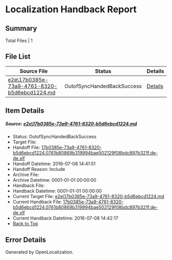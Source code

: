# <a name='report-top'></a> Localization Handback Report

## Summary
 Total Files | 1

## File List
 Source File | Status | Details 
 ----------- | ------ | ------- 
 [e2e\17b0385e-73a9-4761-8320-b5d6ebcd1224.md](https://github.com/OpenLocalizationTestOrg/oltest/blob/9c4ee4abb7db6429a60ad739788b1ce385b848e0/e2e/17b0385e-73a9-4761-8320-b5d6ebcd1224.md) | OutofSyncHandedBackSuccess | [Details](#3647658d1bc1f488602e5cfb52814aa3853933ee1)

## Item Details
##### <a name='3647658d1bc1f488602e5cfb52814aa3853933ee1'></a> Source: [e2e\17b0385e-73a9-4761-8320-b5d6ebcd1224.md](https://github.com/OpenLocalizationTestOrg/oltest/blob/9c4ee4abb7db6429a60ad739788b1ce385b848e0/e2e/17b0385e-73a9-4761-8320-b5d6ebcd1224.md)
* Status: OutofSyncHandedBackSuccess
* Target File: 
* Handoff File: [17b0385e-73a9-4761-8320-b5d6ebcd1224.0761b80869b319994bae502129f08bdc897b321f.de-de.xlf](https://github.com/OpenLocalizationTestOrg/olhandoff-e2e/blob/71fbd2ae732466e1384c5e8b93ff76df1cde5313/ol-handoff/OpenLocalizationTestOrg/oltest-dede-fly/ci/ht/17b0385e-73a9-4761-8320-b5d6ebcd1224.0761b80869b319994bae502129f08bdc897b321f.de-de.xlf)
* Handoff Datetime: 2016-07-08 14:41:51
* Handoff Reason: Include
* Archive File: 
* Archive Datetime: 0001-01-01 00:00:00
* Handback File: 
* Handback Datetime: 0001-01-01 00:00:00
* Current Target File: [e2e\17b0385e-73a9-4761-8320-b5d6ebcd1224.md](https://github.com/OpenLocalizationTestOrg/oltest-dede-fly/blob/46bbd71d92174e1ea34b78f9c0d8e70d2c070f6f/e2e/17b0385e-73a9-4761-8320-b5d6ebcd1224.md)
* Current Handback File: [17b0385e-73a9-4761-8320-b5d6ebcd1224.0761b80869b319994bae502129f08bdc897b321f.de-de.xlf](https://github.com/OpenLocalizationTestOrg/olhandback-e2e/blob/46f7495205654392e29372d4b76a8a717682826b/ol-handback/OpenLocalizationTestOrg/oltest-dede-fly/ci/ht/17b0385e-73a9-4761-8320-b5d6ebcd1224.0761b80869b319994bae502129f08bdc897b321f.de-de.xlf)
* Current Handback Datetime: 2016-07-08 14:42:17
* [Back to Top](#report-top)


## Error Details

Generated by OpenLocalization.
